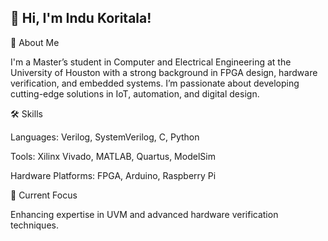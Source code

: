 ## 👋 Hi, I'm Indu Koritala!

<!--
**Indu479/Indu479** is a ✨ _special_ ✨ repository because its `README.md` (this file) appears on your GitHub profile.

fact: ...
-->

🚀 About Me

I'm a Master’s student in Computer and Electrical Engineering at the University of Houston with a strong background in FPGA design, hardware verification, and embedded systems. I’m passionate about developing cutting-edge solutions in IoT, automation, and digital design.

🛠️ Skills

Languages: Verilog, SystemVerilog, C, Python

Tools: Xilinx Vivado, MATLAB, Quartus, ModelSim

Hardware Platforms: FPGA, Arduino, Raspberry Pi

🎯 Current Focus

Enhancing expertise in UVM and advanced hardware verification techniques.
